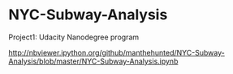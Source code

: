 # NYC-Subway-Analysis
Project1: Udacity Nanodegree program


http://nbviewer.ipython.org/github/manthehunted/NYC-Subway-Analysis/blob/master/NYC-Subway-Analysis.ipynb
